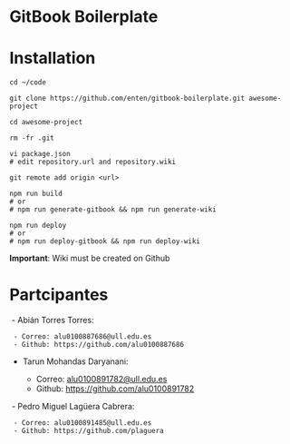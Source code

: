 # GitBook Boilerplate

# Installation

```shell
cd ~/code

git clone https://github.com/enten/gitbook-boilerplate.git awesome-project

cd awesome-project

rm -fr .git

vi package.json
# edit repository.url and repository.wiki

git remote add origin <url>

npm run build
# or
# npm run generate-gitbook && npm run generate-wiki

npm run deploy
# or
# npm run deploy-gitbook && npm run deploy-wiki
```
__Important__: Wiki must be created on Github

# Partcipantes

  - Abián Torres Torres:
  
     - Correo: alu0100887686@ull.edu.es
     - Github: https://github.com/alu0100887686
    
  - Tarun Mohandas Daryanani:
  
     - Correo: alu0100891782@ull.edu.es
     - Github: https://github.com/alu0100891782
    
  - Pedro Miguel Lagüera Cabrera:
  
     - Correo: alu0100891485@ull.edu.es
     - Github: https://github.com/plaguera
